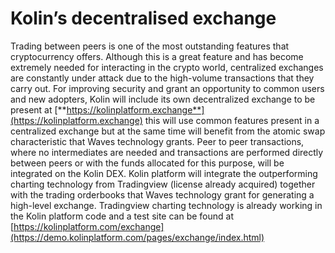 # Kolin’s decentralised exchange


  
Trading between peers is one of the most outstanding features that cryptocurrency offers. Although this is a great feature and has become extremely needed for interacting in the crypto world, centralized exchanges are constantly under attack due to the high-volume transactions that they carry out. For improving security and grant an opportunity to common users and new adopters, Kolin will include its own decentralized exchange to be present at [**https://kolinplatform.exchange**](https://kolinplatform.exchange) this will use common features present in a centralized exchange but at the same time will benefit from the atomic swap characteristic that Waves technology grants. Peer to peer transactions, where no intermediates are needed and transactions are performed directly between peers or with the funds allocated for this purpose, will be integrated on the Kolin DEX. Kolin platform will integrate the outperforming charting technology from Tradingview \(license already acquired\) together with the trading orderbooks that Waves technology grant for generating a high-level exchange. Tradingview charting technology is already working in the Kolin platform code and a test site can be found at [https://kolinplatform.com/exchange](https://demo.kolinplatform.com/pages/exchange/index.html)


